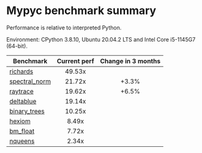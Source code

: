 # Mypyc benchmark summary

Performance is relative to interpreted Python.

Environment: CPython 3.8.10, Ubuntu 20.04.2 LTS and Intel Core i5-1145G7 (64-bit).

| Benchmark | Current perf | Change in 3 months |
| --- | :---: | :---: |
| [richards](benchmarks/richards.md) | 49.53x |  |
| [spectral_norm](benchmarks/spectral_norm.md) | 21.72x | +3.3% |
| [raytrace](benchmarks/raytrace.md) | 19.62x | +6.5% |
| [deltablue](benchmarks/deltablue.md) | 19.14x |  |
| [binary_trees](benchmarks/binary_trees.md) | 10.25x |  |
| [hexiom](benchmarks/hexiom.md) | 8.49x |  |
| [bm_float](benchmarks/bm_float.md) | 7.72x |  |
| [nqueens](benchmarks/nqueens.md) | 2.34x |  |
